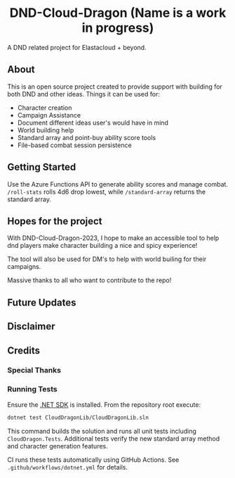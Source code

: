 <h1 align="center">DND-Cloud-Dragon (Name is a work in progress)</h1>

A DND related project for Elastacloud + beyond. 

<h2 align="left">About</h2>

This is an open source project created to provide support with building for both DND and other ideas.
Things it can be used for: 
- Character creation
- Campaign Assistance
- Document different ideas user's would have in mind
- World building help
- Standard array and point-buy ability score tools
- File-based combat session persistence

<h2 align="left">Getting Started </h2>

Use the Azure Functions API to generate ability scores and manage combat.
`/roll-stats` rolls 4d6 drop lowest, while `/standard-array` returns the standard array.

 <h2 align="left">Hopes for the project</h2>

<p>With DND-Cloud-Dragon-2023, I hope to make an accessible tool to help dnd players make character building a nice and spicy experience!</p>
<p>The tool will also be used for DM's to help with world builing for their campaigns.</p>
<p>Massive thanks to all who want to contribute to the repo!</p>

<h2 align="left">Future Updates</h2>

<h2 align="left">Disclaimer</h2>


<h2 align="left">Credits</h2>


<h3 align="left">Special Thanks</h3>

### Running Tests

Ensure the [.NET SDK](https://dotnet.microsoft.com/download) is installed.
From the repository root execute:

```bash
dotnet test CloudDragonLib/CloudDragonLib.sln
```

This command builds the solution and runs all unit tests including `CloudDragon.Tests`.
Additional tests verify the new standard array method and character generation features.

CI runs these tests automatically using GitHub Actions. See `.github/workflows/dotnet.yml` for details.

